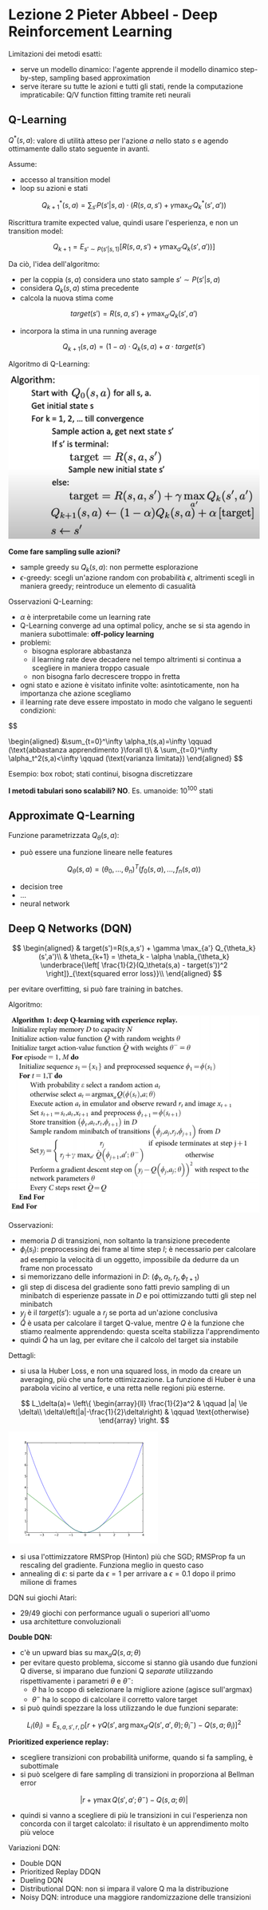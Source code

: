 # Lezione 2 Pieter Abbeel - Deep Reinforcement Learning

Limitazioni dei metodi esatti:

- serve un modello dinamico: l'agente apprende il modello dinamico step-by-step, sampling based approximation
- serve iterare su tutte le azioni e tutti gli stati, rende la computazione impraticabile: Q/V function fitting tramite reti neurali

## Q-Learning

$Q^*(s,a)$: valore di utilità atteso per l'azione $a$ nello stato $s$ e agendo ottimamente dallo stato seguente in avanti.

Assume:

- accesso al transition model
- loop su azioni e stati

$$
Q_{k+1}^*(s,a) = \sum_{s'} P(s'|s,a)\cdot(R(s,a,s') + \gamma \max_{a'} Q_k^*(s',a'))
$$

Riscrittura tramite expected value, quindi usare l'esperienza, e non un transition model:

$$
Q_{k+1} = E_{s' \sim P(s'|s,1)} \left[ R(s,a,s') + \gamma \max_{a'} Q_k(s',a')) \right]
$$

Da ciò, l'idea dell'algoritmo:

- per la coppia $(s,a)$ considera uno stato sample $s' \sim P(s'|s,a)$
- considera $Q_k(s,a)$ stima precedente
- calcola la nuova stima come

$$
target(s') = R(s,a,s') + \gamma \max_{a'} Q_k(s',a')
$$

- incorpora la stima in una running average

$$
Q_{k+1}(s,a) = (1-\alpha) \cdot Q_{k}(s,a) + \alpha \cdot target(s')
$$

Algoritmo di Q-Learning:

![](img/qlearning.png "")

**Come fare sampling sulle azioni?**

- sample greedy su $Q_k(s,a)$: non permette esplorazione
- $\epsilon$-greedy: scegli un'azione random con probabilità $\epsilon$, altrimenti scegli in maniera greedy; reintroduce un elemento di casualità

Osservazioni Q-Learning:

- $\alpha$ è interpretabile come un learning rate
- Q-Learning converge ad una optimal policy, anche se si sta agendo in maniera subottimale: **off-policy learning**
- problemi:
  - bisogna esplorare abbastanza
  - il learning rate deve decadere nel tempo altrimenti si continua a scegliere in maniera troppo casuale
  - non bisogna farlo decrescere troppo in fretta
- ogni stato e azione è visitato infinite volte: asintoticamente, non ha importanza che azione scegliamo
- il learning rate deve essere impostato in modo che valgano le seguenti condizioni:

$$

\begin{aligned}
&\sum_{t=0}^\infty \alpha_t(s,a)=\infty \qquad (\text{abbastanza apprendimento }\forall t)\\
& \sum_{t=0}^\infty \alpha_t^2(s,a)<\infty \qquad (\text{varianza limitata})
\end{aligned}
$$

Esempio: box robot; stati continui, bisogna discretizzare

**I metodi tabulari sono scalabili? NO**. Es. umanoide: $10^{100}$ stati

## Approximate Q-Learning

Funzione parametrizzata $Q_\theta(s,a)$:

- può essere una funzione lineare nelle features

$$
Q_\theta(s,a) = (\theta_0,...,\theta_n)^T (f_0(s,a),...,f_n(s,a))
$$

- decision tree
- ...
- neural network

## Deep Q Networks (DQN)


$$
\begin{aligned}
& target(s')=R(s,a,s') + \gamma \max_{a'} Q_{\theta_k}(s',a')\\
& \theta_{k+1} = \theta_k - \alpha \nabla_{\theta_k} \underbrace{\left[ \frac{1}{2}(Q_\theta(s,a) - target(s'))^2 \right]}_{\text{squared error loss}}\\
\end{aligned}
$$

per evitare overfitting, si può fare training in batches.

Algoritmo:

![](img/dqn.png "")

Osservazioni:

- memoria $D$ di transizioni, non soltanto la transizione precedente
- $\phi_l(s_l)$: preprocessing dei frame al time step $l$; è necessario per calcolare ad esempio la velocità di un oggetto, impossibile da dedurre da un frame non processato
- si memorizzano delle informazioni in $D$: $(\phi_t,a_t,r_t,\phi_{t+1})$
- gli step di discesa del gradiente sono fatti previo sampling di un minibatch di esperienze passate in $D$ e poi ottimizzando tutti gli step nel minibatch
- $y_j$ è il $target(s')$: uguale a $r_j$ se porta ad un'azione conclusiva
- $\hat{Q}$ è usata per calcolare il target Q-value, mentre $Q$ è la funzione che stiamo realmente apprendendo: questa scelta stabilizza l'apprendimento
- quindi $\hat{Q}$ ha un lag, per evitare che il calcolo del target sia instabile

Dettagli:

- si usa la Huber Loss, e non una squared loss, in modo da creare un averaging, più che una forte ottimizzazione. La funzione di Huber è una parabola vicino al vertice, e una retta nelle regioni più esterne.

$$
L_\delta(a)= \left\{
\begin{array}{ll}
\frac{1}{2}a^2 & \qquad |a| \le \delta\\
\delta\left(|a|-\frac{1}{2}\delta\right) & \qquad \text{otherwise}
\end{array}
    \right.
$$

![](img/huber.png "")

- si usa l'ottimizzatore RMSProp (Hinton) più che SGD; RMSProp fa un rescaling del gradiente. Funziona meglio in questo caso
- annealing di $\epsilon$: si parte da $\epsilon=1$ per arrivare a $\epsilon=0.1$ dopo il primo milione di frames

DQN sui giochi Atari:

- 29/49 giochi con performance uguali o superiori all'uomo
- usa architetture convoluzionali

**Double DQN:**

- c'è un upward bias su $\max_a Q(s,a;\theta)$
- per evitare questo problema, siccome si stanno già usando due funzioni Q diverse, si imparano due funzioni Q *separate* utilizzando rispettivamente i parametri $\theta$ e $\theta^-$:
  - $\theta$ ha lo scopo di selezionare la migliore azione (agisce sull'argmax)
  - $\theta^-$ ha lo scopo di calcolare il corretto valore target
- si può quindi spezzare la loss utilizzando le due funzioni separate:

$$
L_i(\theta_i) = E_{s,a,s',r,D} \left[ 
    r + \gamma Q(s',\arg \max_{a'}Q(s',a',\theta);\theta_i^-) - Q(s,a;\theta_i)  
     \right]^2
$$

**Prioritized experience replay:**

- scegliere transizioni con probabilità uniforme, quando si fa sampling, è subottimale
- si può scelgere di fare sampling di transizioni in proporziona al Bellman error
  
$$
\left|
    r + \gamma \max Q(s',a';\theta^-) - Q(s,a;\theta)  
     \right|
$$

- quindi si vanno a scegliere di più le transizioni in cui l'esperienza non concorda con il target calcolato: il risultato è un apprendimento molto più veloce

Variazioni DQN:

- Double DQN
- Prioritized Replay DDQN
- Dueling DQN
- Distributional DQN: non si impara il valore Q ma la distribuzione
- Noisy DQN: introduce una maggiore randomizzazione delle transizioni